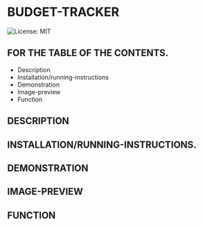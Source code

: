 # BUDGET-TRACKER
![License: MIT](https://img.shields.io/badge/License-MIT-yellow.svg)
## FOR THE TABLE OF THE CONTENTS.
* Description
* Installation/running-instructions
* Demonstration
* Image-preview
* Function
## DESCRIPTION

## INSTALLATION/RUNNING-INSTRUCTIONS.

## DEMONSTRATION

## IMAGE-PREVIEW

## FUNCTION
